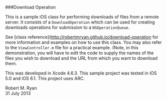 ###Download Operation

This is a sample iOS class for performing downloads of files from a remote server. It consists of a `DownloadOperation` which can be used for creating downloads operations for submission to a `NSOperationQueue`. 

See [class reference](http://robertmryan.github.io/download-operation for more information and examples on how to use this class. You may also refer to the `ViewController.m` file for a practical example. (Note, in this demonstration, you will have to edit the code to supply the names of the files you wish to download and the URL from which you want to download them.

This was developed in Xcode 4.6.3. This sample project was tested in iOS 5.0 and iOS 6.1. This project uses ARC.

Robert M. Ryan<br />
31 July 2013
